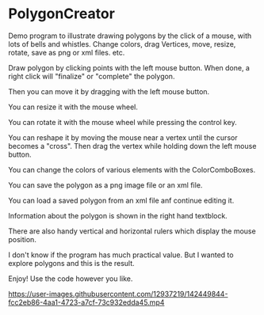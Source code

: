 # PolygonCreator
Demo program to illustrate drawing polygons by the click of a mouse, with lots of bells and whistles. Change colors, drag Vertices, move, resize, rotate, save as png or xml files. etc.

Draw polygon by clicking points with the left mouse button. When done, a right click will "finalize" or "complete" the polygon. 

Then you can move it by dragging with the left mouse button. 

You can resize it with the mouse wheel.

You can rotate it with the mouse wheel while pressing the control key.

You can reshape it by moving the mouse near a vertex until the cursor becomes a "cross". Then drag the vertex while holding down the left mouse button.

You can change the colors of various elements with the ColorComboBoxes.

You can save the polygon as a png image file or an xml file.

You can load a saved polygon from an xml file anf continue editing it.

Information about the polygon is shown in the right hand textblock.

There are also handy vertical and horizontal rulers which display the mouse position.

I don't know if the program has much practical value. But I wanted to explore polygons and this is the result.

Enjoy! Use the code however you like.

https://user-images.githubusercontent.com/12937219/142449844-fcc2eb86-4aa1-4723-a7cf-73c932edda45.mp4
